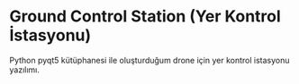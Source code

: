 # Ground Control Station (Yer Kontrol İstasyonu)
Python pyqt5 kütüphanesi ile oluşturduğum drone için yer kontrol istasyonu yazılımı.
